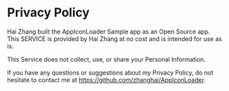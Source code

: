 # Privacy Policy

Hai Zhang built the AppIconLoader Sample app as an Open Source app. This SERVICE is provided by Hai Zhang at no cost and is intended for use as is.

This Service does not collect, use, or share your Personal Information.

If you have any questions or suggestions about my Privacy Policy, do not hesitate to contact me at https://github.com/zhanghai/AppIconLoader.
